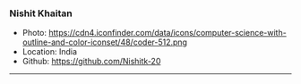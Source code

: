 ### Nishit Khaitan

- Photo: https://cdn4.iconfinder.com/data/icons/computer-science-with-outline-and-color-iconset/48/coder-512.png
- Location: India
- Github: https://github.com/Nishitk-20

***
